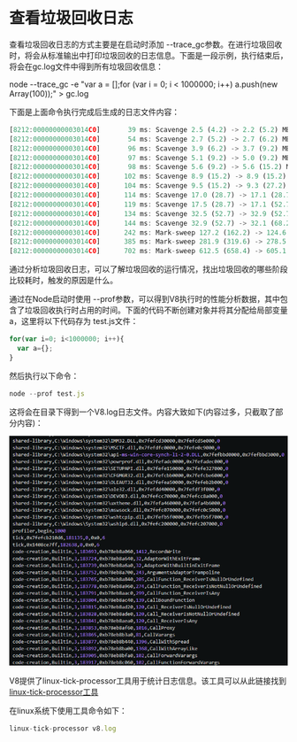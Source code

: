 # 查看垃圾回收日志

查看垃圾回收日志的方式主要是在启动时添加 --trace_gc参数。在进行垃圾回收时，将会从标准输出中打印垃圾回收的日志信息。下面是一段示例，执行结束后，将会在gc.log文件中得到所有垃圾回收信息：

node --trace_gc -e "var a = [];for (var i = 0; i < 1000000; i++) a.push(new Array(100));" > gc.log

下面是上面命令执行完成后生成的日志文件内容：

```javascript
[8212:00000000003014C0]       39 ms: Scavenge 2.5 (4.2) -> 2.2 (5.2) MB, 1.0 / 0.0 ms  (average mu = 1.000, current mu = 1.000) allocation failure
[8212:00000000003014C0]       54 ms: Scavenge 2.7 (5.2) -> 2.7 (6.2) MB, 1.3 / 0.0 ms  (average mu = 1.000, current mu = 1.000) allocation failure
[8212:00000000003014C0]       96 ms: Scavenge 3.9 (6.2) -> 3.7 (9.2) MB, 0.7 / 0.0 ms  (average mu = 1.000, current mu = 1.000) allocation failure
[8212:00000000003014C0]       97 ms: Scavenge 5.1 (9.2) -> 5.0 (9.2) MB, 0.8 / 0.0 ms  (average mu = 1.000, current mu = 1.000) allocation failure
[8212:00000000003014C0]       98 ms: Scavenge 5.6 (9.2) -> 5.6 (15.2) MB, 0.9 / 0.0 ms  (average mu = 1.000, current mu = 1.000) allocation failure
[8212:00000000003014C0]      102 ms: Scavenge 8.9 (15.2) -> 8.9 (15.2) MB, 1.8 / 0.0 ms  (average mu = 1.000, current mu = 1.000) allocation failure
[8212:00000000003014C0]      104 ms: Scavenge 9.5 (15.2) -> 9.3 (27.2) MB, 2.3 / 0.0 ms  (average mu = 1.000, current mu = 1.000) allocation failure
[8212:00000000003014C0]      114 ms: Scavenge 17.0 (28.7) -> 17.1 (28.7) MB, 4.2 / 0.0 ms  (average mu = 1.000, current mu = 1.000) allocation failure
[8212:00000000003014C0]      119 ms: Scavenge 17.5 (28.7) -> 17.1 (52.7) MB, 5.0 / 0.0 ms  (average mu = 1.000, current mu = 1.000) allocation failure
[8212:00000000003014C0]      134 ms: Scavenge 32.5 (52.7) -> 32.9 (52.7) MB, 8.3 / 0.0 ms  (average mu = 1.000, current mu = 1.000) allocation failure
[8212:00000000003014C0]      144 ms: Scavenge 32.9 (52.7) -> 32.1 (68.2) MB, 10.1 / 0.0 ms  (average mu = 1.000, current mu = 1.000) allocation failure
[8212:00000000003014C0]      242 ms: Mark-sweep 127.2 (162.2) -> 124.6 (160.6) MB, 4.1 / 0.0 ms  (+ 2.2 ms in 15 steps since start of marking, biggest step 0.5 ms, walltime since start of marking 39 ms) (average mu = 1.000, current mu = 1.000) finalize incremental marking via stack guard GC in old space requested
[8212:00000000003014C0]      385 ms: Mark-sweep 281.9 (319.6) -> 278.5 (318.2) MB, 2.6 / 0.0 ms  (+ 24.3 ms in 290 steps since start of marking, biggest step 0.8 ms, walltime since start of marking 72 ms) (average mu = 0.814, current mu = 0.814) finalize incremental marking via stack guard GC in old space requested
[8212:00000000003014C0]      702 ms: Mark-sweep 612.5 (658.4) -> 605.1 (650.9) MB, 1.8 / 0.0 ms  (+ 67.6 ms in 660 steps since start of marking, biggest step 1.5 ms, walltime since start of marking 166 ms) (average mu = 0.792, current mu = 0.783) finalize incremental marking via stack guard GC in old space requested
```
通过分析垃圾回收日志，可以了解垃圾回收的运行情况，找出垃圾回收的哪些阶段比较耗时，触发的原因是什么。

通过在Node启动时使用 --prof参数，可以得到V8执行时的性能分析数据，其中包含了垃圾回收执行时占用的时间。下面的代码不断创建对象并将其分配给局部变量a，这里将以下代码存为 test.js文件：

```javascript
for(var i=0; i<1000000; i++){
  var a={};
}
```

然后执行以下命令：

```javascript
node --prof test.js
```

这将会在目录下得到一个V8.log日志文件。内容大致如下(内容过多，只截取了部分内容)：

![v8log](/content/v8log.png)

V8提供了linux-tick-processor工具用于统计日志信息。该工具可以从此链接找到 [linux-tick-processor工具](https://github.com/v8/v8/tree/master/tools)

在linux系统下使用工具命令如下：

```javascript
linux-tick-processor v8.log
```
